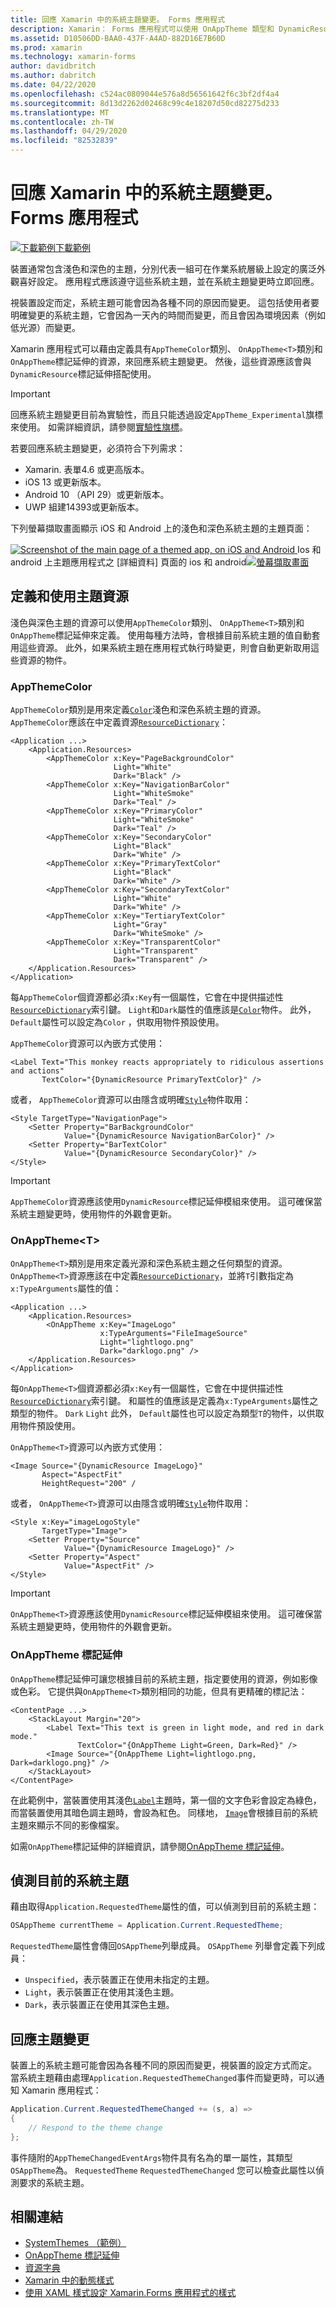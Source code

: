 ```yaml
---
title: 回應 Xamarin 中的系統主題變更。 Forms 應用程式
description: Xamarin： Forms 應用程式可以使用 OnAppTheme 類型和 DynamicResource 標記延伸來回應作業系統主題變更。
ms.assetid: D10506DD-BAA0-437F-A4AD-882D16E7B60D
ms.prod: xamarin
ms.technology: xamarin-forms
author: davidbritch
ms.author: dabritch
ms.date: 04/22/2020
ms.openlocfilehash: c524ac0809044e576a8d56561642f6c3bf2df4a4
ms.sourcegitcommit: 8d13d2262d02468c99c4e18207d50cd82275d233
ms.translationtype: MT
ms.contentlocale: zh-TW
ms.lasthandoff: 04/29/2020
ms.locfileid: "82532839"
---
```

# <a name="respond-to-system-theme-changes-in-xamarinforms-applications"></a>回應 Xamarin 中的系統主題變更。 Forms 應用程式

[![下載範例](~/media/shared/download.png)下載範例](https://docs.microsoft.com/samples/xamarin/xamarin-forms-samples/userinterface-systemthemesdemo/)

裝置通常包含淺色和深色的主題，分別代表一組可在作業系統層級上設定的廣泛外觀喜好設定。 應用程式應該遵守這些系統主題，並在系統主題變更時立即回應。

視裝置設定而定，系統主題可能會因為各種不同的原因而變更。 這包括使用者要明確變更的系統主題，它會因為一天內的時間而變更，而且會因為環境因素（例如低光源）而變更。

Xamarin 應用程式可以藉由定義具有`AppThemeColor`類別、 `OnAppTheme<T>`類別和`OnAppTheme`標記延伸的資源，來回應系統主題變更。 然後，這些資源應該會與`DynamicResource`標記延伸搭配使用。

> [!IMPORTANT]
> 回應系統主題變更目前為實驗性，而且只能透過設定`AppTheme_Experimental`旗標來使用。 如需詳細資訊，請參閱[實驗性旗標](~/xamarin-forms/internals/experimental-flags.md)。

若要回應系統主題變更，必須符合下列需求：

- Xamarin. 表單4.6 或更高版本。
- iOS 13 或更新版本。
- Android 10 （API 29）或更新版本。
- UWP 組建14393或更新版本。

下列螢幕擷取畫面顯示 iOS 和 Android 上的淺色和深色系統主題的主題頁面：

[![Screenshot of the main page of a themed app, on iOS and Android](system-theme-changes-images/main-page-both-themes.png "主題應用程式的主頁面") ](system-theme-changes-images/main-page-both-themes-large.png#lightbox "主題應用程式的主頁面") 
Ios 和 android 上主題應用程式之 [詳細資料] 頁面的 ios 和 android[![螢幕擷取畫面](system-theme-changes-images/detail-page-both-themes.png "主題應用程式的詳細資料頁面")](system-theme-changes-images/detail-page-both-themes-large.png#lightbox "主題應用程式的詳細資料頁面")

## <a name="define-and-consume-theme-resources"></a>定義和使用主題資源

淺色與深色主題的資源可以使用`AppThemeColor`類別、 `OnAppTheme<T>`類別和`OnAppTheme`標記延伸來定義。 使用每種方法時，會根據目前系統主題的值自動套用這些資源。 此外，如果系統主題在應用程式執行時變更，則會自動更新取用這些資源的物件。

### <a name="appthemecolor"></a>AppThemeColor

`AppThemeColor`類別是用來定義[`Color`](xref:Xamarin.Forms.Color)淺色和深色系統主題的資源。 `AppThemeColor`應該在中定義資源[`ResourceDictionary`](xref:Xamarin.Forms.ResourceDictionary)：

```xaml
<Application ...>
    <Application.Resources>
        <AppThemeColor x:Key="PageBackgroundColor"
                       Light="White"
                       Dark="Black" />
        <AppThemeColor x:Key="NavigationBarColor"
                       Light="WhiteSmoke"
                       Dark="Teal" />
        <AppThemeColor x:Key="PrimaryColor"
                       Light="WhiteSmoke"
                       Dark="Teal" />
        <AppThemeColor x:Key="SecondaryColor"
                       Light="Black"
                       Dark="White" />
        <AppThemeColor x:Key="PrimaryTextColor"
                       Light="Black"
                       Dark="White" />
        <AppThemeColor x:Key="SecondaryTextColor"
                       Light="White"
                       Dark="White" />
        <AppThemeColor x:Key="TertiaryTextColor"
                       Light="Gray"
                       Dark="WhiteSmoke" />
        <AppThemeColor x:Key="TransparentColor"
                       Light="Transparent"
                       Dark="Transparent" />
    </Application.Resources>
</Application>
```

每`AppThemeColor`個資源都必須`x:Key`有一個屬性，它會在中提供描述性[`ResourceDictionary`](xref:Xamarin.Forms.ResourceDictionary)索引鍵。 `Light`和`Dark`屬性的值應該是[`Color`](xref:Xamarin.Forms.Color)物件。 此外， `Default`屬性可以設定為`Color` ，供取用物件預設使用。

`AppThemeColor`資源可以內嵌方式使用：

```xaml
<Label Text="This monkey reacts appropriately to ridiculous assertions and actions"
       TextColor="{DynamicResource PrimaryTextColor}" />
```

或者， `AppThemeColor`資源可以由隱含或明確[`Style`](xref:Xamarin.Forms.Style)物件取用：

```xaml
<Style TargetType="NavigationPage">
    <Setter Property="BarBackgroundColor"
            Value="{DynamicResource NavigationBarColor}" />
    <Setter Property="BarTextColor"
            Value="{DynamicResource SecondaryColor}" />
</Style>
```

> [!IMPORTANT]
> `AppThemeColor`資源應該使用`DynamicResource`標記延伸模組來使用。 這可確保當系統主題變更時，使用物件的外觀會更新。

### <a name="onappthemelttgt"></a>OnAppTheme&lt;T&gt;

`OnAppTheme<T>`類別是用來定義光源和深色系統主題之任何類型的資源。 `OnAppTheme<T>`資源應該在中定義[`ResourceDictionary`](xref:Xamarin.Forms.ResourceDictionary)，並將`T`引數指定為`x:TypeArguments`屬性的值：

```xaml
<Application ...>
    <Application.Resources>
        <OnAppTheme x:Key="ImageLogo"
                    x:TypeArguments="FileImageSource"
                    Light="lightlogo.png"
                    Dark="darklogo.png" />
    </Application.Resources>
</Application>
```

每`OnAppTheme<T>`個資源都必須`x:Key`有一個屬性，它會在中提供描述性[`ResourceDictionary`](xref:Xamarin.Forms.ResourceDictionary)索引鍵。 和屬性的值應該是定義為`x:TypeArguments`屬性之類型的物件。 `Dark` `Light` 此外， `Default`屬性也可以設定為類型`T`的物件，以供取用物件預設使用。

`OnAppTheme<T>`資源可以內嵌方式使用：

```xaml
<Image Source="{DynamicResource ImageLogo}"
       Aspect="AspectFit"
       HeightRequest="200" /
```

或者， `OnAppTheme<T>`資源可以由隱含或明確[`Style`](xref:Xamarin.Forms.Style)物件取用：

```xaml
<Style x:Key="imageLogoStyle"
       TargetType="Image">
    <Setter Property="Source"
            Value="{DynamicResource ImageLogo}" />
    <Setter Property="Aspect"
            Value="AspectFit" />
</Style>
```

> [!IMPORTANT]
> `OnAppTheme<T>`資源應該使用`DynamicResource`標記延伸模組來使用。 這可確保當系統主題變更時，使用物件的外觀會更新。

### <a name="onapptheme-markup-extension"></a>OnAppTheme 標記延伸

`OnAppTheme`標記延伸可讓您根據目前的系統主題，指定要使用的資源，例如影像或色彩。 它提供與`OnAppTheme<T>`類別相同的功能，但具有更精確的標記法：

```xaml
<ContentPage ...>
    <StackLayout Margin="20">
        <Label Text="This text is green in light mode, and red in dark mode."
               TextColor="{OnAppTheme Light=Green, Dark=Red}" />
        <Image Source="{OnAppTheme Light=lightlogo.png, Dark=darklogo.png}" />
    </StackLayout>
</ContentPage>
```

在此範例中，當裝置使用其淺色[`Label`](xref:Xamarin.Forms.Label)主題時，第一個的文字色彩會設定為綠色，而當裝置使用其暗色調主題時，會設為紅色。 同樣地， [`Image`](xref:Xamarin.Forms.Image)會根據目前的系統主題來顯示不同的影像檔案。

如需`OnAppTheme`標記延伸的詳細資訊，請參閱[OnAppTheme 標記延伸](~/xamarin-forms/xaml/markup-extensions/consuming.md#onapptheme-markup-extension)。

## <a name="detect-the-current-system-theme"></a>偵測目前的系統主題

藉由取得`Application.RequestedTheme`屬性的值，可以偵測到目前的系統主題：

```csharp
OSAppTheme currentTheme = Application.Current.RequestedTheme;
```

`RequestedTheme`屬性會傳回`OSAppTheme`列舉成員。 `OSAppTheme` 列舉會定義下列成員：

- `Unspecified`，表示裝置正在使用未指定的主題。
- `Light`，表示裝置正在使用其淺色主題。
- `Dark`，表示裝置正在使用其深色主題。

## <a name="react-to-theme-changes"></a>回應主題變更

裝置上的系統主題可能會因為各種不同的原因而變更，視裝置的設定方式而定。 當系統主題藉由處理`Application.RequestedThemeChanged`事件而變更時，可以通知 Xamarin 應用程式：

```csharp
Application.Current.RequestedThemeChanged += (s, a) =>
{
    // Respond to the theme change
};
```

事件隨附的`AppThemeChangedEventArgs`物件具有名為的單一屬性，其類型`OSAppTheme`為。 `RequestedTheme` `RequestedThemeChanged` 您可以檢查此屬性以偵測要求的系統主題。

## <a name="related-links"></a>相關連結

- [SystemThemes （範例）](https://docs.microsoft.com/samples/xamarin/xamarin-forms-samples/userinterface-systemthemesdemo/)
- [OnAppTheme 標記延伸](~/xamarin-forms/xaml/markup-extensions/consuming.md#onapptheme-markup-extension)
- [資源字典](~/xamarin-forms/xaml/resource-dictionaries.md)
- [Xamarin 中的動態樣式](~/xamarin-forms/user-interface/styles/xaml/dynamic.md)
- [使用 XAML 樣式設定 Xamarin.Forms 應用程式的樣式](~/xamarin-forms/user-interface/styles/xaml/index.md)
